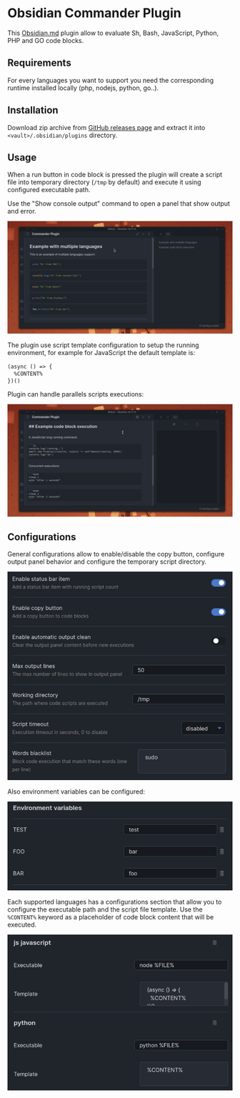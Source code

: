 # Obsidian Commander Plugin

This [Obsidian.md](https://obsidian.md/) plugin allow to evaluate Sh, Bash, JavaScript, Python, PHP and GO code blocks.

## Requirements

For every languages you want to support you need the corresponding runtime installed locally (php, nodejs, python, go..).

## Installation

Download zip archive from [GitHub releases page](https://github.com/daaru00/obsidian-commander/releases) and extract it into `<vault>/.obsidian/plugins` directory.

## Usage

When a run button in code block is pressed the plugin will create a script file into temporary directory (`/tmp` by default) and execute it using configured executable path.

Use the "Show console output" command to open a panel that show output and error.

![simple command](./doc/gifs/multiple-languages.gif)

The plugin use script template configuration to setup the running environment, 
for example for JavaScript the default template is:
```
(async () => {
  %CONTENT%
})()
```

Plugin can handle parallels scripts executions:

![parallels commands](./doc/gifs/parallels.gif)
## Configurations

General configurations allow to enable/disable the copy button, configure output panel behavior and configure the temporary script directory.

![general settings](./doc/imgs/general-settings.png)

Also environment variables can be configured:

![env settings](./doc/imgs/env-settings.png)

Each supported languages has a configurations section that allow you to configure the executable path and the script file template. Use the `%CONTENT%` keyword as a placeholder of code block content that will be executed.

![languages settings](./doc/imgs/languages-settings.png)
